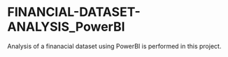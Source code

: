 # FINANCIAL-DATASET-ANALYSIS_PowerBI
Analysis of a finanacial dataset using PowerBI is performed in this project.
